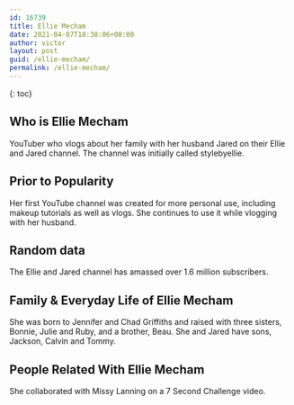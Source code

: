 ```yaml
---
id: 16739
title: Ellie Mecham
date: 2021-04-07T18:38:06+00:00
author: victor
layout: post
guid: /ellie-mecham/
permalink: /ellie-mecham/
---
```



{: toc}


## Who is Ellie Mecham



YouTuber who vlogs about her family with her husband Jared on their Ellie and Jared channel. The channel was initially called stylebyellie. 

                
                
                
## Prior to Popularity



Her first YouTube channel was created for more personal use, including makeup tutorials as well as vlogs. She continues to use it while vlogging with her husband. 

                
                
                
## Random data



The Ellie and Jared channel has amassed over 1.6 million subscribers. 

                
                
                
## Family & Everyday Life of Ellie Mecham



She was born to Jennifer and Chad Griffiths and raised with three sisters, Bonnie, Julie and Ruby, and a brother, Beau. She and Jared have sons, Jackson, Calvin and Tommy. 

                
                
                
## People Related With Ellie Mecham



She collaborated with Missy Lanning on a 7 Second Challenge video. 

                
              
            
          
          
          